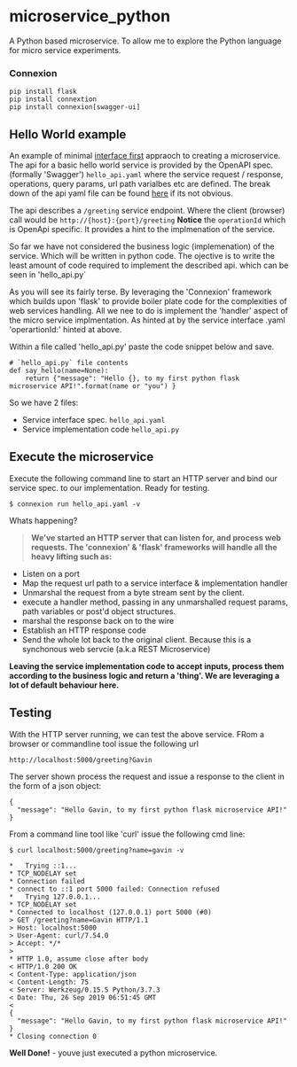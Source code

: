 # microservice_python
A Python based microservice. To allow me to explore the Python language for micro service experiments.



### Connexion 

```
pip install flask
pip install connextion
pip install connexion[swagger-ui]
```

## Hello World example

An example of minimal [interface first](interfacefirst.md) appraoch to creating a microservice.
The api for a basic hello world service is provided by the OpenAPI spec. (formally 'Swagger') `hello_api.yaml` where the service request / response, operations, query params, url path varialbes etc are defined. The break down of the api yaml file can be found [here](helloopenapi.md) if its not obvious.

The api describes a `/greeting` service endpoint. Where the client (browser) call would be `http://{host}:{port}/greeting`
__Notice__ the `operationId` which is OpenApi specific. It provides a hint to the implmenation of the service.

So far we have not considered the business logic (implemenation) of the service. Which will be written in python code. 
The ojective is to write the least amount of code required to implement the described api. which can be seen in 'hello_api.py`

As you will see its fairly terse.  By leveraging the 'Connexion' framework which builds upon 'flask'  to provide boiler plate code for the complexities of web services handling. All we nee to do is implement the 'handler' aspect of the micro service implmentation. As hinted at by the service interface .yaml 'operartionId:' hinted at above.

Within a file called 'hello_api.py' paste the code snippet below and save.

```
# `hello_api.py` file contents
def say_hello(name=None):
    return {"message": "Hello {}, to my first python flask microservice API!".format(name or "you") }
```

So we have 2 files:
* Service interface spec. `hello_api.yaml`
* Service implementation code `hello_api.py`

## Execute the microservice
Execute the following command line to start an HTTP server and bind our service spec. to our implementation. Ready for testing.

```
$ connexion run hello_api.yaml -v
```
Whats happening?

> __We've started an HTTP server that can listen for, and process web requests. The 'connexion' & 'flask' frameworks will handle all the heavy lifting such as:__
* Listen on a port
* Map the request url path to a service interface & implementation handler
* Unmarshal the request from a byte stream sent by the client. 
* execute a handler method, passing in any unmarshalled request params, path variables or post'd object structures.
* marshal the response back on to the wire
* Establish an HTTP response code 
* Send the whole lot back to the original client. Because this is a synchonous web servcie (a.k.a REST Microservice)

__Leaving the service implementation code to accept inputs, process them according to the business logic and return a 'thing'. We are leveraging a lot of default behaviour here.__


## Testing

With the HTTP server running, we can test the above service. FRom a browser or commandline tool issue the following url
``` 
http://localhost:5000/greeting?Gavin
```

The server shown process the request and issue a response to the client in the form of a json object:
```
{
  "message": "Hello Gavin, to my first python flask microservice API!"
}
```

From a command line tool like 'curl' issue the following cmd line:
```
$ curl localhost:5000/greeting?name=gavin -v

*   Trying ::1...
* TCP_NODELAY set
* Connection failed
* connect to ::1 port 5000 failed: Connection refused
*   Trying 127.0.0.1...
* TCP_NODELAY set
* Connected to localhost (127.0.0.1) port 5000 (#0)
> GET /greeting?name=Gavin HTTP/1.1
> Host: localhost:5000
> User-Agent: curl/7.54.0
> Accept: */*
> 
* HTTP 1.0, assume close after body
< HTTP/1.0 200 OK
< Content-Type: application/json
< Content-Length: 75
< Server: Werkzeug/0.15.5 Python/3.7.3
< Date: Thu, 26 Sep 2019 06:51:45 GMT
< 
{
  "message": "Hello Gavin, to my first python flask microservice API!"
}
* Closing connection 0
```


**Well Done!** - youve just executed a python microservice.

